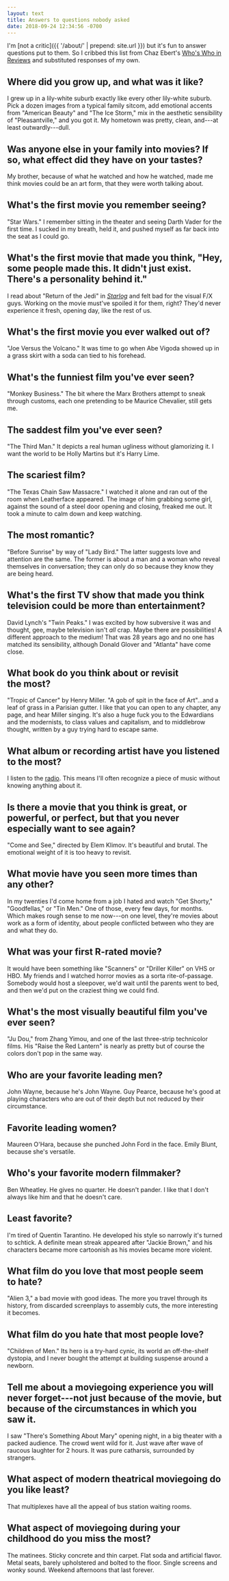 ```yaml
---
layout: text
title: Answers to questions nobody asked
date: 2018-09-24 12:34:56 -0700
---
```

I'm [not a critic]({{ '/about/' | prepend: site.url }}) but it's fun to answer questions put to them. So I cribbed this list from Chaz Ebert's [Who's Who in Reviews](https://www.rogerebert.com/chazs-blog/whos-who-in-reviews-table-of-contents) and substituted responses of my own.

## Where did you grow up, and what was it&nbsp;like?
I grew up in a lily-white suburb exactly like every other lily-white suburb. Pick a dozen images from a typical family sitcom, add emotional accents from "American Beauty" and "The Ice Storm," mix in the aesthetic sensibility of "Pleasantville," and you got it. My hometown was pretty, clean, and---at least outwardly---dull.

## Was anyone else in your family into movies? If so, what effect did they have on your&nbsp;tastes?
My brother, because of what he watched and how he watched, made me think movies could be an art form, that they were worth talking about.

## What's the first movie you remember&nbsp;seeing?
"Star Wars." I remember sitting in the theater and seeing Darth Vader for the first time. I sucked in my breath, held it, and pushed myself as far back into the seat as I could go.

## What's the first movie that made you think, "Hey, some people made this. It didn't just exist. There's a personality behind&nbsp;it."
I read about "Return of the Jedi" in [_Starlog_](https://archive.org/details/starlog_magazine-080?q=return+of+the+jedi) and felt bad for the visual F/X guys. Working on the movie must've spoiled it for them, right? They'd never experience it fresh, opening day, like the rest of us.

## What's the first movie you ever walked out&nbsp;of?
"Joe Versus the Volcano." It was time to go when Abe Vigoda showed up in a grass skirt with a soda can tied to his forehead.

## What's the funniest film you've ever&nbsp;seen?
"Monkey Business." The bit where the Marx Brothers attempt to sneak through customs, each one pretending to be Maurice Chevalier, still gets me.

## The saddest film you've ever&nbsp;seen?
"The Third Man." It depicts a real human ugliness without glamorizing it. I want the world to be Holly Martins but it's Harry Lime.

## The scariest film?
"The Texas Chain Saw Massacre." I watched it alone and ran out of the room when Leatherface appeared. The image of him grabbing some girl, against the sound of a steel door opening and closing, freaked me out. It took a minute to calm down and keep watching.

## The most romantic?
"Before Sunrise" by way of "Lady Bird." The latter suggests love and attention are the same. The former is about a man and a woman who reveal themselves in conversation; they can only do so because they know they are being heard.

## What's the first TV show that made you think television could be more than&nbsp;entertainment?
David Lynch's "Twin Peaks." I was excited by how subversive it was and thought, gee, maybe television isn't _all_ crap. Maybe there are possibilities! A different approach to the medium! That was 28 years ago and no one has matched its sensibility, although Donald Glover and "Atlanta" have come close.

## What book do you think about or revisit the&nbsp;most?
"Tropic of Cancer" by Henry Miller. "A gob of spit in the face of Art"...and a leaf of grass in a Parisian gutter. I like that you can open to any chapter, any page, and hear Miller singing. It's also a huge fuck you to the Edwardians and the modernists, to class values and capitalism, and to middlebrow thought, written by a guy trying hard to escape same.

## What album or recording artist have you listened to the&nbsp;most?
I listen to the [radio](http://radio.garden/). This means I'll often recognize a piece of music without knowing anything about it.

## Is there a movie that you think is great, or powerful, or perfect, but that you never especially want to see&nbsp;again?
"Come and See," directed by Elem Klimov. It's beautiful and brutal. The emotional weight of it is too heavy to revisit.

## What movie have you seen more times than any&nbsp;other?
In my twenties I'd come home from a job I hated and watch "Get Shorty," "Goodfellas," or "Tin Men." One of those, every few days, for months. Which makes rough sense to me now---on one level, they're movies about work as a form of identity, about people conflicted between who they are and what they&nbsp;do.

## What was your first R-rated movie?
It would have been something like "Scanners" or "Driller Killer" on VHS or HBO. My friends and I watched horror movies as a sorta rite-of-passage. Somebody would host a sleepover, we'd wait until the parents went to bed, and then we'd put on the craziest thing we could find.

## What's the most visually beautiful film you've ever&nbsp;seen?
"Ju Dou," from Zhang Yimou, and one of the last three-strip technicolor films. His "Raise the Red Lantern" is nearly as pretty but of course the colors don't pop in the same way.

## Who are your favorite leading&nbsp;men?
John Wayne, because he's John Wayne. Guy Pearce, because he's good at playing characters who are out of their depth but not reduced by their circumstance.

## Favorite leading women?
Maureen O'Hara, because she punched John Ford in the face. Emily Blunt, because she's versatile.  

## Who's your favorite modern&nbsp;filmmaker?
Ben Wheatley. He gives no quarter. He doesn't pander. I like that I don't always like him and that he doesn't care.

## Least favorite?
I'm tired of Quentin Tarantino. He developed his style so narrowly it's turned to schtick. A definite mean streak appeared after "Jackie Brown," and his characters became more cartoonish as his movies became more violent.

## What film do you love that most people seem to&nbsp;hate?
"Alien 3," a bad movie with good ideas. The more you travel through its history, from discarded screenplays to assembly cuts, the more interesting it becomes.

## What film do you hate that most people&nbsp;love?
"Children of Men." Its hero is a try-hard cynic, its world an off-the-shelf dystopia, and I never bought the attempt at building suspense around a newborn.

## Tell me about a moviegoing experience you will never forget---not just because of the movie, but because of the circumstances in which you saw&nbsp;it.
I saw "There's Something About Mary" opening night, in a big theater with a packed audience. The crowd went wild for it. Just wave after wave of raucous laughter for 2 hours. It was pure catharsis, surrounded by strangers.

## What aspect of modern theatrical moviegoing do you like&nbsp;least?
That multiplexes have all the appeal of bus station waiting rooms.

## What aspect of moviegoing during your childhood do you miss the&nbsp;most?
The matinees. Sticky concrete and thin carpet. Flat soda and artificial flavor. Metal seats, barely upholstered and bolted to the floor. Single screens and wonky sound. Weekend afternoons that last forever.
